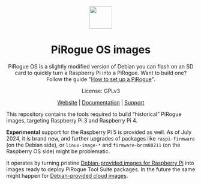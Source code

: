 <div align="center">
<img width="60px" src="https://pts-project.org/android-chrome-512x512.png">
<h1>PiRogue OS images</h1>
<p>
PiRogue OS is a slightly modified version of Debian you can flash on an SD card to quickly turn a Raspberry Pi into a PiRogue. Want to build one? Follow the guide "<a href="https://pts-project.org/guides/g1/" alt="How to setup a PiRogue">How to set up a PiRogue</a>".
</p>
<p>
License: GPLv3
</p>
<p>
<a href="https://pts-project.org">Website</a> | 
<a href="https://pts-project.org/docs/pirogue/overview/">Documentation</a> | 
<a href="https://discord.gg/qGX73GYNdp">Support</a>
</p>
</div>

This repository contains the tools required to build “historical” PiRogue images,
targeting Raspberry Pi 3 and Raspberry Pi 4.

**Experimental** support for the Raspberry Pi 5 is provided as well. As of July
2024, it is brand new, and further upgrades of packages like `raspi-firmware`
(on the Debian side), or `linux-image-*` and `firmware-brcm80211` (on the
Raspberry OS side) might be problematic.

It operates by turning pristine
[Debian-provided images for Raspberry Pi](https://raspi.debian.net/) into
images ready to deploy PiRogue Tool Suite packages. In the future the same might
happen for [Debian-provided cloud images](https://cloud.debian.org/images/cloud/).
